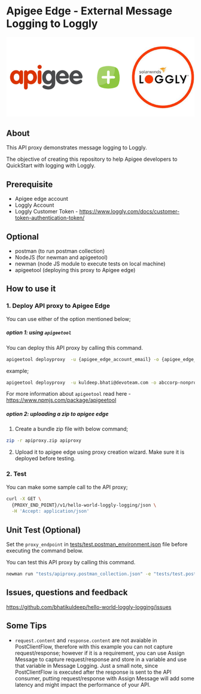 # Apigee Edge - External Message Logging to Loggly

<img src="docs/images/apigee-loggly.png" width="600">

## About
This API proxy demonstrates message logging to Loggly.

The objective of creating this repository to help Apigee developers to QuickStart with logging with Loggly.   

## Prerequisite
- Apigee edge account
- Loggly Account
- Loggly Customer Token - https://www.loggly.com/docs/customer-token-authentication-token/

## Optional
- postman (to run postman collection)
- NodeJS (for newman and apigeetool)
- newman (node JS module to execute tests on local machine)
- apigeetool (deploying this proxy to Apigee edge)

## How to use it

### 1. Deploy API proxy to Apigee Edge
You can use either of the option mentioned below;
##### option 1: using `apigeetool`
You can deploy this API proxy by calling this command.

```bash
apigeetool deployproxy  -u {apigee_edge_account_email} -o {apigee_edge_org_name}  -e {environment_name} -n {proxy_name} -d . --verbose --debug
```
example; 
```bash
apigeetool deployproxy  -u kuldeep.bhati@devoteam.com -o abccorp-nonprod  -e test -n hello-world-loggly-logging -d . --verbose --debug
```
For more information about `apigeetool` read here - https://www.npmjs.com/package/apigeetool

##### option 2: uploading a zip to apigee edge

1. Create a bundle zip file with below command;
```bash 
zip -r apiproxy.zip apiproxy
```

2. Upload it to apigee edge using proxy creation wizard.
Make sure it is deployed before testing.

### 2. Test
You can make some sample call to the API proxy;
```bash
curl -X GET \
  {PROXY_END_POINT}/v1/hello-world-loggly-logging/json \
  -H 'Accept: application/json'
```


## Unit Test (Optional)
Set the `proxy_endpoint` in [tests/test.postman_environment.json](tests/test.postman_environment.json) file before executing the command below.

You can test this API proxy by calling this command.
```bash
newman run "tests/apiproxy.postman_collection.json" -e "tests/test.postman_environment.json"
```

## Issues, questions and feedback
https://github.com/bhatikuldeep/hello-world-loggly-logging/issues

## Some Tips
- `request.content` and `response.content` are not avaiable in PostClientFlow, therefore with this example you can not capture request/response; however if it is a requirement, you can use Assign Message to capture request/response and store in a variable and use that variable in Message Logging. Just a small note, since PostClientFlow is executed after the response is sent to the API consumer, putting request/response with Assign Message will add some latency and might impact the performance of your API.

